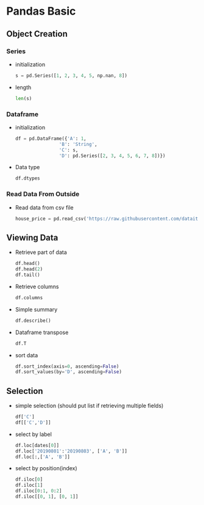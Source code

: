 # Pandas Basic

## Object Creation

### Series

* initialization

    ```python
    s = pd.Series([1, 2, 3, 4, 5, np.nan, 8])
    ```

* length

    ```python
    len(s)
    ```

### Dataframe

* initialization

    ```python
    df = pd.DataFrame({'A': 1, 
                    'B': 'String',
                    'C': s,
                    'D': pd.Series([2, 3, 4, 5, 6, 7, 8])})
    ```

* Data type

    ```python
    df.dtypes
    ```

### Read Data From Outside

* Read data from csv file

    ```python
    house_price = pd.read_csv('https://raw.githubusercontent.com/dataitgirls3/Data/master/house_price_sample.csv')
    ```

## Viewing Data

* Retrieve part of data

    ```python
    df.head()
    df.head(2)
    df.tail()
    ```

* Retrieve columns

    ```python
    df.columns
    ```
* Simple summary

    ```python
    df.describe()
    ```

* Dataframe transpose

    ```python
    df.T
    ```

* sort data
    ```python
    df.sort_index(axis=0, ascending=False)
    df.sort_values(by='D', ascending=False)
    ```

## Selection

 * simple selection (should put list if retrieving multiple fields)

    ```python
    df['C']
    df[['C','D']]
    ```

* select by label

    ```python
    df.loc[dates[0]]
    df.loc['20190801':'20190803', ['A', 'B']]
    df.loc[:,['A', 'B']]
    ```
* select by position(index)

    ```python
    df.iloc[0]
    df.iloc[1]
    df.iloc[0:1, 0:2]
    df.iloc[[0, 1], [0, 1]]
    ```